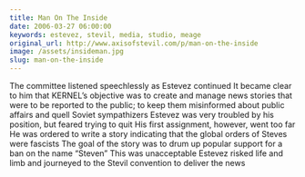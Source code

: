 ```yaml
---
title: Man On The Inside
date: 2006-03-27 06:00:00
keywords: estevez, stevil, media, studio, meage
original_url: http://www.axisofstevil.com/p/man-on-the-inside
image: /assets/insideman.jpg
slug: man-on-the-inside
---
```


The committee listened speechlessly as Estevez continued It became clear to him that KERNEL’s objective was to create and manage news stories that were to be reported to the public; to keep them misinformed about public affairs and quell Soviet sympathizers Estevez was very troubled by his position, but feared trying to quit His first assignment, however, went too far He was ordered to write a story indicating that the global orders of Steves were fascists The goal of the story was to drum up popular support for a ban on the name “Steven” This was unacceptable Estevez risked life and limb and journeyed to the Stevil convention to deliver the news

